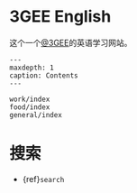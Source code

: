 3GEE English
========================================


这个一个[@3GEE](mailto:this.is.3gee@outlook.com)的英语学习网站。


```{toctree}
---
maxdepth: 1
caption: Contents
---

work/index
food/index
general/index
```


搜索
==================

* {ref}`search`
